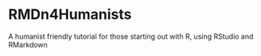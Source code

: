 # RMDn4Humanists
A humanist friendly tutorial for those starting out with R, using RStudio and RMarkdown

